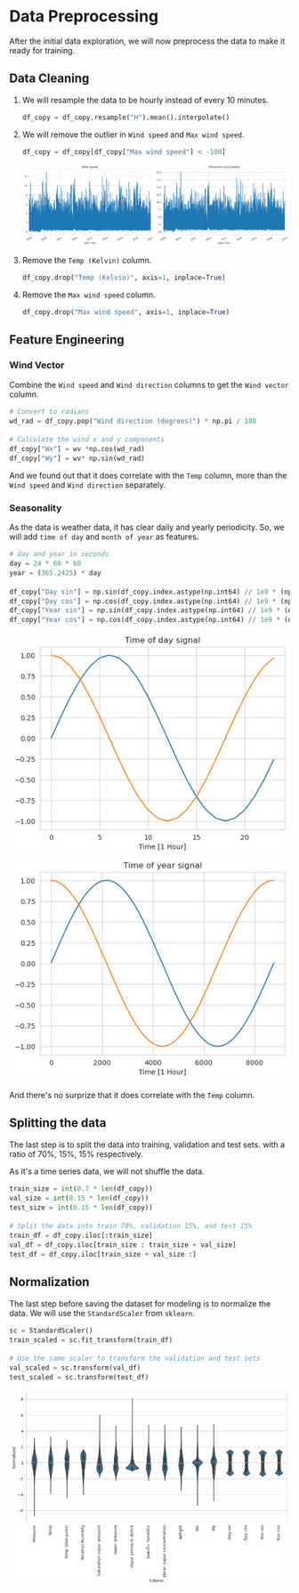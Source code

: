 # Data Preprocessing

After the initial data exploration, we will now preprocess the data to make it ready for training.

## Data Cleaning

1. We will resample the data to be hourly instead of every 10 minutes.

    ```python
    df_copy = df_copy.resample("H").mean().interpolate()
    ```

2. We will remove the outlier in `Wind speed` and `Max wind speed`.

    ```python
    df_copy = df_copy[df_copy["Max wind speed"] < -100]
    ```

    ![Wind speed and Max wind speed](./images/image-1.png)
3. Remove the `Temp (Kelvin)` column.

    ```python
    df_copy.drop("Temp (Kelvin)", axis=1, inplace=True)
    ```

4. Remove the `Max wind speed` column.

    ```python
    df_copy.drop("Max wind speed", axis=1, inplace=True)
    ```

## Feature Engineering

### Wind Vector

Combine the `Wind speed` and `Wind direction` columns to get the `Wind vector` column.

```python
# Convert to radians
wd_rad = df_copy.pop("Wind direction (degrees)") * np.pi / 180

# Calculate the wind x and y components
df_copy["Wx"] = wv *np.cos(wd_rad)
df_copy["Wy"] = wv* np.sin(wd_rad)
```

And we found out that it does correlate with the `Temp` column, more than the `Wind speed` and `Wind direction` separately.

### Seasonality

As the data is weather data, it has clear daily and yearly periodicity. So, we will add `time of day` and `month of year` as features.

```python
# day and year in seconds
day = 24 * 60 * 60
year = (365.2425) * day

df_copy["Day sin"] = np.sin(df_copy.index.astype(np.int64) // 1e9 * (np.pi * 2 / day))
df_copy["Day cos"] = np.cos(df_copy.index.astype(np.int64) // 1e9 * (np.pi * 2 / day))
df_copy["Year sin"] = np.sin(df_copy.index.astype(np.int64) // 1e9 * (np.pi * 2 / year))
df_copy["Year cos"] = np.cos(df_copy.index.astype(np.int64) // 1e9 * (np.pi * 2 / year))
```

![Time of day](./images/image-2.png) ![Day of year](./images/image-3.png)

And there's no surprize that it does correlate with the `Temp` column.

## Splitting the data

The last step is to split the data into training, validation and test sets. with a ratio of 70%, 15%, 15% respectively.

As it's a time series data, we will not shuffle the data.

```python
train_size = int(0.7 * len(df_copy))
val_size = int(0.15 * len(df_copy))
test_size = int(0.15 * len(df_copy))

# Split the data into train 70%, validation 15%, and test 15%
train_df = df_copy.iloc[:train_size]
val_df = df_copy.iloc[train_size : train_size + val_size]
test_df = df_copy.iloc[train_size + val_size :]
```

## Normalization

The last step before saving the dataset for modeling is to normalize the data. We will use the `StandardScaler` from `sklearn`.

```python
sc = StandardScaler()
train_scaled = sc.fit_transform(train_df)

# Use the same scaler to transform the validation and test sets
val_scaled = sc.transform(val_df)
test_scaled = sc.transform(test_df)
```

![Data after normalization](./images/image-4.png)
